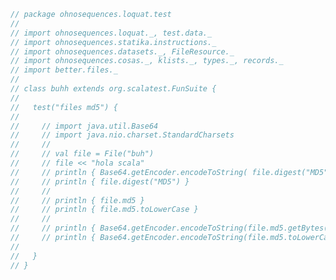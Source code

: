 
```scala
// package ohnosequences.loquat.test
//
// import ohnosequences.loquat._, test.data._
// import ohnosequences.statika.instructions._
// import ohnosequences.datasets._, FileResource._
// import ohnosequences.cosas._, klists._, types._, records._
// import better.files._
//
// class buhh extends org.scalatest.FunSuite {
//
//   test("files md5") {
//
//     // import java.util.Base64
//     // import java.nio.charset.StandardCharsets
//     //
//     // val file = File("buh")
//     // file << "hola scala"
//     // println { Base64.getEncoder.encodeToString( file.digest("MD5") ) }
//     // println { file.digest("MD5") }
//     //
//     // println { file.md5 }
//     // println { file.md5.toLowerCase }
//     //
//     // println { Base64.getEncoder.encodeToString(file.md5.getBytes(StandardCharsets.UTF_8)) }
//     // println { Base64.getEncoder.encodeToString(file.md5.toLowerCase.getBytes(StandardCharsets.UTF_8)) }
//
//   }
// }

```




[main/scala/ohnosequences/loquat/configs/autoscaling.scala]: ../../../../../main/scala/ohnosequences/loquat/configs/autoscaling.scala.md
[main/scala/ohnosequences/loquat/configs/awsClients.scala]: ../../../../../main/scala/ohnosequences/loquat/configs/awsClients.scala.md
[main/scala/ohnosequences/loquat/configs/general.scala]: ../../../../../main/scala/ohnosequences/loquat/configs/general.scala.md
[main/scala/ohnosequences/loquat/configs/loquat.scala]: ../../../../../main/scala/ohnosequences/loquat/configs/loquat.scala.md
[main/scala/ohnosequences/loquat/configs/resources.scala]: ../../../../../main/scala/ohnosequences/loquat/configs/resources.scala.md
[main/scala/ohnosequences/loquat/configs/termination.scala]: ../../../../../main/scala/ohnosequences/loquat/configs/termination.scala.md
[main/scala/ohnosequences/loquat/configs/user.scala]: ../../../../../main/scala/ohnosequences/loquat/configs/user.scala.md
[main/scala/ohnosequences/loquat/dataMappings.scala]: ../../../../../main/scala/ohnosequences/loquat/dataMappings.scala.md
[main/scala/ohnosequences/loquat/dataProcessing.scala]: ../../../../../main/scala/ohnosequences/loquat/dataProcessing.scala.md
[main/scala/ohnosequences/loquat/logger.scala]: ../../../../../main/scala/ohnosequences/loquat/logger.scala.md
[main/scala/ohnosequences/loquat/loquats.scala]: ../../../../../main/scala/ohnosequences/loquat/loquats.scala.md
[main/scala/ohnosequences/loquat/manager.scala]: ../../../../../main/scala/ohnosequences/loquat/manager.scala.md
[main/scala/ohnosequences/loquat/terminator.scala]: ../../../../../main/scala/ohnosequences/loquat/terminator.scala.md
[main/scala/ohnosequences/loquat/utils.scala]: ../../../../../main/scala/ohnosequences/loquat/utils.scala.md
[main/scala/ohnosequences/loquat/worker.scala]: ../../../../../main/scala/ohnosequences/loquat/worker.scala.md
[test/scala/ohnosequences/loquat/test/config.scala]: config.scala.md
[test/scala/ohnosequences/loquat/test/data.scala]: data.scala.md
[test/scala/ohnosequences/loquat/test/dataMappings.scala]: dataMappings.scala.md
[test/scala/ohnosequences/loquat/test/dataProcessing.scala]: dataProcessing.scala.md
[test/scala/ohnosequences/loquat/test/md5.scala]: md5.scala.md